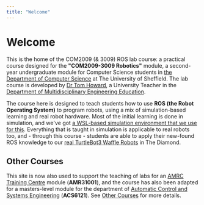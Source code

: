 ```yaml
---
title: "Welcome"
---
```

 
# Welcome

This is the home of the COM2009 (& 3009) ROS lab course: a practical course designed for the **"COM2009-3009 Robotics"** module, a second-year undergraduate module for Computer Science students in [the Department of Computer Science](https://www.sheffield.ac.uk/dcs) at The University of Sheffield. The lab course is developed by [Dr Tom Howard](https://www.sheffield.ac.uk/engineering/diamond-engineering/our-staff/tom-howard), a University Teacher in the [Department of Multidisciplinary Engineering Education](https://www.sheffield.ac.uk/engineering/diamond-engineering/about-us).

 <!-- and aims to teach students about **ROS (the Robot Operating System)** and provides students with practical experiences of using the framework on real robots. 

This is the home of some practical lab courses developed by Dr Tom Howard, a University Teacher at the University of Sheffield. The material here is designed for teaching **ROS (the Robot Operating System)**, and has been developed to support a range of **practical teaching activities** that take place in [The Diamond](https://www.sheffield.ac.uk/engineering/diamond) for a range of different undergraduate degree courses. -->

The course here is designed to teach students how to use **ROS (the Robot Operating System)** to program robots, using a mix of simulation-based learning and real robot hardware. Most of the initial learning is done in simulation, and we've got [a WSL-based simulation environment that we use for this](../software/wsl-ros/README.md). Everything that is taught in simulation is applicable to real robots too, and - through this course - students are able to apply their new-found ROS knowledge to our [real TurtleBot3 Waffle Robots](./robots.md) in The Diamond.

## Other Courses

This site is now also used to support the teaching of labs for an [AMRC Training Centre](https://amrctraining.co.uk/) module (**AMR31001**), and the course has also been adapted for a masters-level module for the department of [Automatic Control and Systems Engineering](https://www.sheffield.ac.uk/acse) (**ACS6121**). See [Other Courses](../others/amr31001/README.md) for more details.